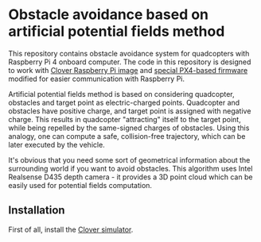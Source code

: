 # Obstacle avoidance based on artificial potential fields method
This repository contains obstacle avoidance system for quadcopters with Raspberry Pi 4 onboard computer. The code in this repository is designed to work with [Clover Raspberry Pi image](https://clover.coex.tech/en/image.html) and [special PX4-based firmware](https://clover.coex.tech/en/firmware.html) modified for easier communication with Raspberry Pi.

Artificial potential fields method is based on considering quadcopter, obstacles and target point as electric-charged points. Quadcopter and obstacles have positive charge, and target point is assigned with negative charge. This results in quadcopter "attracting" itself to the target point, while being repelled by the same-signed charges of obstacles. Using this analogy, one can compute a safe, collision-free trajectory, which can be later executed by the vehicle.

It's obvious that you need some sort of geometrical information about the surrounding world if you want to avoid obstacles. This algorithm uses Intel Realsense D435 depth camera - it provides a 3D point cloud which can be easily used for potential fields computation.

## Installation
First of all, install the [Clover simulator](https://clover.coex.tech/en/simulation.html). 
